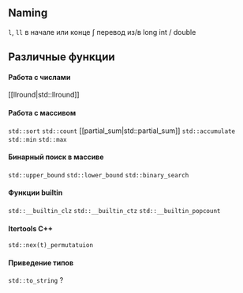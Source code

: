 ## Naming
`l`, `ll` в начале или конце &int; перевод из/в long int / double

## Различные функции
#### Работа с числами
[[llround|std::llround]]
#### Работа с массивом
`std::sort`
`std::count`
[[partial_sum|std::partial_sum]]
`std::accumulate`
`std::min`
`std::max`
#### Бинарный поиск в массиве
`std::upper_bound`
`std::lower_bound`
`std::binary_search`
#### Функции builtin
`std::__builtin_clz`
`std::__builtin_ctz`
`std::__builtin_popcount` 
#### Itertools C++
`std::nex(t)_permutatuion`

#### Приведение типов
`std::to_string` ?